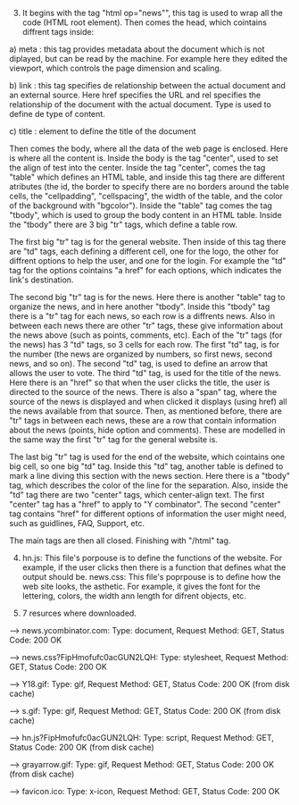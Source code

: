 3) It begins with the tag "html op="news"", this tag is used to wrap all the code (HTML root element).
Then comes the head, which cointains diffrent tags inside:

 a) meta : this tag provides metadata about the document which is not diplayed, but can be read by the machine. For example here they edited the viewport, which controls the page dimension and scaling.
 
 b) link : this tag specifies de relationship between the actual document and an external source. Here href specifies the URL and rel specifies the relationship of the document with the actual document. Type is used to define de type of content. 
 
 c) title : element to define the title of the document

Then comes the body, where all the data of the web page is enclosed. Here is where all the content is.
Inside the body is the tag "center", used to set the align of test into the center.
Inside the tag "center", comes the tag "table" which defines an HTML table, and inside this tag there are different atributes (the id, the border to specify there are no borders around the table cells, the "cellpadding", "cellspacing", the width of the table, and the color of the background with "bgcolor").
Inside the "table" tag comes the tag "tbody", which is used to group the body content in an HTML table.
Inside the "tbody" there are 3 big "tr" tags, which define a table row.

The first big "tr" tag is for the general website. Then inside of this tag there are "td" tags, each defining a different cell, one for the logo, the other for diffrent options to help the user, and one for the login.
For example the "td" tag for the options cointains "a href" for each options, which indicates the link's destination. 

The second big "tr" tag is for the news. Here there is another "table" tag to organize the news, and in here another "tbody".
Inside this "tbody" tag there is a "tr" tag for each news, so each row is a diffrents news. Also in between each news there are other "tr" tags, these give information about the news above (such as points, comments, etc).
Each of the "tr" tags (for the news) has 3 "td" tags, so 3 cells for each row.
The first "td" tag, is for the number (the news are organized by numbers, so first news, second news, and so on).
The second "td" tag, is used to define an arrow that allows the user to vote.
The third "td" tag, is used for the title of the news. Here there is an "href" so that when the user clicks the title, the user is directed to the source of the news. There is also a "span" tag, where the source of the news is displayed and when clicked it displays (using href) all the news available from that source.
Then, as mentioned before, there are "tr" tags in between each news, these are a row that contain information about the news (points, hide option and comments). These are modelled in the same way the first "tr" tag for the general website is.

The last big "tr" tag is used for the end of the website, which cointains one big cell, so one big "td" tag.
Inside this "td" tag, another table is defined to mark a line diving this section with the news section. Here there is a "tbody" tag, which describes the color of the line for the separation.
Also, inside the "td" tag there are two "center" tags, which center-align text.
The first "center" tag has a "href" to apply to "Y combinator".
The second "center" tag contains "href" for different options of information the user might need, such as guidlines, FAQ, Support, etc.

The main tags are then all closed. Finishing with "/html" tag.

4) hn.js: This file's porpouse is to define the functions of the website. For example, if the user clicks then there is a function that defines what the output should be.
news.css: This file's poprpouse is to define how the web site looks, the asthetic. For example, it gives the font for the lettering, colors, the width ann length for difrent objects, etc.

5) 7 resurces where downloaded.

--> news.ycombinator.com: Type: document, Request Method: GET, Status Code: 200 OK
	
--> news.css?FipHmofufc0acGUN2LQH: Type: stylesheet, Request Method: GET, Status Code: 200 OK
	
--> Y18.gif: Type: gif, Request Method: GET, Status Code: 200 OK (from disk cache)
	
--> s.gif: Type: gif, Request Method: GET, Status Code: 200 OK (from disk cache)
	
--> hn.js?FipHmofufc0acGUN2LQH: Type: script, Request Method: GET, Status Code: 200 OK (from disk cache)
	
--> grayarrow.gif: Type: gif, Request Method: GET, Status Code: 200 OK (from disk cache)
	
--> favicon.ico: Type: x-icon, Request Method: GET, Status Code: 200 OK 



